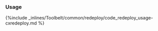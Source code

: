 <!-- post: -->


### Usage



{%include _inlines/Toolbelt/common/redeploy/code_redeploy_usage-cxredeploy.md %}




